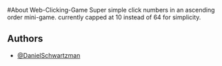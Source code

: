 #About Web-Clicking-Game
Super simple click numbers in an ascending order mini-game. currently capped at 10 instead of 64 for simplicity.

## Authors
- [@DanielSchwartzman](https://github.com/DanielSchwartzman)
